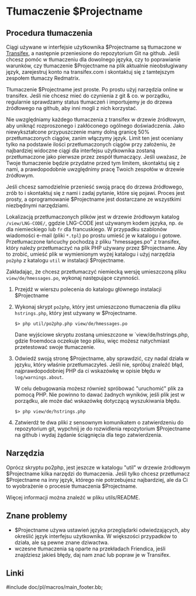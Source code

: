 Tłumaczenie $Projectname
========================

Procedura tłumaczenia
---------------------

Ciągi używane w interfejsie użytkownika $Projectname są tłumaczone
w [Transifex][1], a następnie przeniesione do repozytorium Git na
github. Jeśli chcesz pomóc w tłumaczeniu dla dowolnego języka, czy
to poprawianie warunków, czy tłumaczenie $Projectname na plik aktualnie
nieobsługiwany język, zarejestruj konto na transifex.com i skontaktuj
się z tamtejszym zespołem tłumaczy Redmatrix.

Tłumaczenie $Projectname jest proste. Po prostu użyj narzędzia online
w transifex. Jeśli nie chcesz mieć do czynienia z git & co. w porządku,
regularnie sprawdzamy status tłumaczeń i importujemy je do drzewa
źródłowego na github, aby inni mogli z nich korzystać.

Nie uwzględniamy każdego tłumaczenia z transifex w drzewie źródłowym,
aby uniknąć rozproszonego i zakłóconego ogólnego doświadczenia. Jako
niewykształcone przypuszczenie mamy dolną granicę 50% przetłumaczonych
ciągów, zanim włączymy język. Limit ten jest oceniany tylko na podstawie
ilości przetłumaczonych ciągów przy założeniu, że najbardziej widoczne
ciągi dla interfejsu użytkownika zostaną przetłumaczone jako pierwsze
przez zespół tłumaczący. Jeśli uważasz, że Twoje tłumaczenie będzie
przydatne przed tym limitem, skontaktuj się z nami, a prawdopodobnie
uwzględnimy pracę Twoich zespołów w drzewie źródłowym.

Jeśli chcesz samodzielnie przenieść swoją pracę do drzewa źródłowego,
zrób to i skontaktuj się z nami i zadaj pytanie, które się pojawi.
Proces jest prosty, a oprogramowanie $Projectname jest dostarczane ze wszystkimi
niezbędnymi narzędziami.

Lokalizacją przetłumaczonych plików jest w drzewie źródłowym katalog
`/view/LNG-CODE/`, ggdzie LNG-CODE jest używanym kodem języka, np.
`de` dla niemieckiego lub `fr` dla francuskiego.
W przypadku szablonów wiadomości e-mail (pliki `*.tpl`) po prostu umieść
je w katalogu i gotowe. Przetłumaczone łańcuchy pochodzą z pliku
"hmessages.po" z transifex, który należy przetłumaczyć na plik PHP
używany przez $Projectname. Aby to zrobić, umieść plik w wymienionym
wyżej katalogu i użyj narzędzia `po2php` z katalogu `util` w instalacji
$Projectname.

Zakładając, że chcesz przetłumaczyć niemiecką wersję umieszczoną pliku
`view/de/hmessages.po`, wykonaj następujące czynności.

1. Przejdź w wierszu polecenia do katalogu głównego instalacji $Projectname

2. Wykonaj skrypt `po2php`, który jest umieszczono tłumaczenia dla pliku `hstrings.php`, który jest używany w $Projectname.

       $> php util/po2php.php view/de/hmessages.po

   Dane wyjściowe skryptu zostaną umieszczone w `view/de/hstrings.php, gdzie
   froemdoca oczekuje tego pliku, więc możesz natychmiast przetestować swoje
   tłumaczenie.
                                  
3. Odwiedź swoją stronę $Projectname, aby sprawdzić, czy nadal działa w języku, który właśnie przetłumaczyłeś. Jeśli nie, spróbuj znaleźć błąd, najprawdopodobniej PHP da ci wskazówkę w opisie błędu w `log/warnings.about`.

   W celu debugowania możesz również spróbować "uruchomić" plik za pomocą PHP. Nie powinno to dawać żadnych wyników, jeśli plik jest w porządku, ale może dać wskazówkę dotyczącą wyszukiwania błędu.

       $> php view/de/hstrings.php

4. Zatwierdź te dwa pliki z sensownym komunikatem o zatwierdzeniu do repozytorium git, wypchnij je do rozwidlenia repozytorium $Projectname na github i wydaj żądanie ściągnięcia dla tego zatwierdzenia.

Narzędzia
---------

Oprócz skryptu po2php, jest jeszcze w katalogu "util" w drzewie źródłowym $Projectname
kilka narzędzi do tłumaczenia. Jeśli tylko chcesz przetłumacz $Projectname na inny
język, którego  nie potrzebujesz najbardziej, ale da Ci to wyobrażenie o procesie
tłumaczenia $Projectname.

Więcej informacji można znaleźć w pliku utils/README.

Znane problemy
--------------

* $Projectname używa ustawień języka przeglądarki odwiedzających, aby określić
  język interfejsu użytkownika. W większości przypadków to działa, ale są pewne
  znane dziwactwa.
* wczesne tłumaczenia są oparte na przekładach Friendica, jeśli znajdziesz jakieś
  błędy, daj nam znać lub popraw je w Transifex.

Linki
------
[1]:   http://www.transifex.com/projects/p/hubzilla/


#include doc/pl/macros/main_footer.bb;
